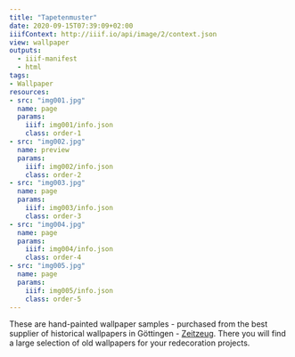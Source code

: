 ```yaml
---
title: "Tapetenmuster"
date: 2020-09-15T07:39:09+02:00
iiifContext: http://iiif.io/api/image/2/context.json
view: wallpaper
outputs:
  - iiif-manifest
  - html
tags:
- Wallpaper
resources:
- src: "img001.jpg"
  name: page
  params:
    iiif: img001/info.json
    class: order-1
- src: "img002.jpg"
  name: preview
  params:
    iiif: img002/info.json
    class: order-2
- src: "img003.jpg"
  name: page
  params:
    iiif: img003/info.json
    class: order-3
- src: "img004.jpg"
  name: page
  params:
    iiif: img004/info.json
    class: order-4
- src: "img005.jpg"
  name: page
  params:
    iiif: img005/info.json
    class: order-5
---
```

These are hand-painted wallpaper samples - purchased from the best supplier of historical wallpapers in Göttingen - [Zeitzeug](http://zeitzeug.de/). There you will find a large selection of old wallpapers for your redecoration projects.
